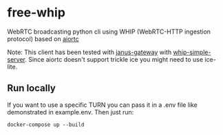 # free-whip
WebRTC broadcasting python cli using WHIP (WebRTC-HTTP ingestion protocol) based on [aiortc](https://github.com/aiortc/aiortc)

Note: 
This client has been tested with [janus-gateway](https://github.com/meetecho/janus-gateway) with [whip-simple-server](https://github.com/lminiero/simple-whip-server).
Since aiortc doesn't support trickle ice you might need to use ice-lite.

## Run locally
If you want to use a specific TURN you can pass it in a .env file like demonstrated in example.env.
Then just run:
```
docker-compose up --build
```